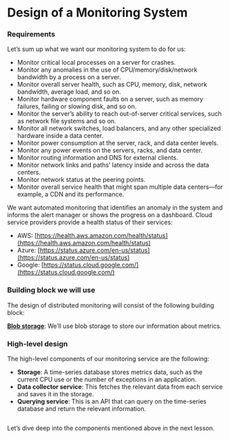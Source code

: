 # Design of a Monitoring System

### Requirements <a href="#requirements-0" id="requirements-0"></a>

Let’s sum up what we want our monitoring system to do for us:

* Monitor critical local processes on a server for crashes.
* Monitor any anomalies in the use of CPU/memory/disk/network bandwidth by a process on a server.
* Monitor overall server health, such as CPU, memory, disk, network bandwidth, average load, and so on.
* Monitor hardware component faults on a server, such as memory failures, failing or slowing disk, and so on.
* Monitor the server’s ability to reach out-of-server critical services, such as network file systems and so on.
* Monitor all network switches, load balancers, and any other specialized hardware inside a data center.
* Monitor power consumption at the server, rack, and data center levels.
* Monitor any power events on the servers, racks, and data center.
* Monitor routing information and DNS for external clients.
* Monitor network links and paths’ latency inside and across the data centers.
* Monitor network status at the peering points.
* Monitor overall service health that might span multiple data centers—for example, a CDN and its performance.

We want automated monitoring that identifies an anomaly in the system and informs the alert manager or shows the progress on a dashboard. Cloud service providers provide a health status of their services:

* AWS: [https://health.aws.amazon.com/health/status](https://health.aws.amazon.com/health/status)
* Azure: [https://status.azure.com/en-us/status](https://status.azure.com/en-us/status)
* Google: [https://status.cloud.google.com/](https://status.cloud.google.com/)

### Building block we will use <a href="#building-block-we-will-use" id="building-block-we-will-use"></a>

The design of distributed monitoring will consist of the following building block:

[**Blob storage**](../blob-store/system-design-a-blob-store.md): We’ll use blob storage to store our information about metrics.

### High-level design <a href="#high-level-design-0" id="high-level-design-0"></a>

The high-level components of our monitoring service are the following:

* **Storage**: A time-series database stores metrics data, such as the current CPU use or the number of exceptions in an application.
* **Data collector service**: This fetches the relevant data from each service and saves it in the storage.
* **Querying service**: This is an API that can query on the time-series database and return the relevant information.

<figure><img src="https://kuweiguge.github.io/Grokking-Modern-System-Design-Interview-Gitbook/.gitbook/assets/Screenshot 2023-09-03 at 12.00.16 AM.png" alt=""><figcaption></figcaption></figure>

Let’s dive deep into the components mentioned above in the next lesson.
